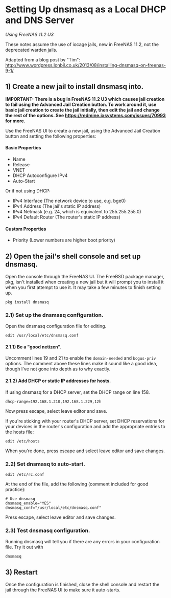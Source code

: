 # Setting Up dnsmasq as a Local DHCP and DNS Server
_Using FreeNAS 11.2 U3_

These notes assume the use of iocage jails, new in FreeNAS 11.2, not the deprecated warden jails.

Adapted from a blog post by "Tim": http://www.wordpress.lonbil.co.uk/2013/08/installing-dnsmasq-on-freenas-9-1/

## 1) Create a new jail to install dnsmasq into.
**IMPORTANT: There is a bug in FreeNAS 11.2 U3 which causes jail creation to fail using the Advanced Jail Creation button. To work around it, use basic jail creation to create the jail initially, then edit the jail and change the rest of the options. See https://redmine.ixsystems.com/issues/70993 for more.**

Use the FreeNAS UI to create a new jail, using the Advanced Jail Creation button and setting the following properties:
#### Basic Properties
- Name
- Release
- VNET
- DHCP Autoconfigure IPv4
- Auto-Start

Or if not using DHCP:
- IPv4 Interface (The network device to use, e.g. bge0)
- IPv4 Address (The jail's static IP address)
- IPv4 Netmask (e.g. 24, which is equivalent to 255.255.255.0)
- IPv4 Default Router (The router's static IP address)
#### Custom Properties
- Priority (Lower numbers are higher boot priority)

## 2) Open the jail's shell console and set up dnsmasq.
Open the console through the FreeNAS UI. The FreeBSD package manager, pkg, isn't installed when creating a new jail but it will prompt you to install it when you first attempt to use it. It may take a few minutes to finish setting up.
```
pkg install dnsmasq
```

### 2.1) Set up the dnsmasq configuration.
Open the dnsmasq configuration file for editing.
```
edit /usr/local/etc/dnsmasq.conf
```
#### 2.1.1) Be a "good netizen".
Uncomment lines 19 and 21 to enable the `domain-needed` and `bogus-priv` options. The comment above these lines make it sound like a good idea, though I've not gone into depth as to why exactly.

#### 2.1.2) Add DHCP or static IP addresses for hosts.
If using dnsmasq for a DHCP server, set the DHCP range on line 158.
```
dhcp-range=192.168.1.210,192.168.1.229,12h
```
Now press escape, select leave editor and save.

If you're sticking with your router's DHCP server, set DHCP reservations for your devices in the router's configuration and add the appropriate entries to the hosts file:
```
edit /etc/hosts
```
When you're done, press escape and select leave editor and save changes.

### 2.2) Set dnsmasq to auto-start.
```
edit /etc/rc.conf
```
At the end of the file, add the following (comment included for good practice):
```
# Use dnsmasq
dnsmasq_enable="YES"
dnsmasq_conf="/usr/local/etc/dnsmasq.conf"
```
Press escape, select leave editor and save changes.

### 2.3) Test dnsmasq configuration.
Running dnsmasq will tell you if there are any errors in your configuration file. Try it out with
```
dnsmasq
```

## 3) Restart
Once the configuration is finished, close the shell console and restart the jail through the FreeNAS UI to make sure it auto-starts.

